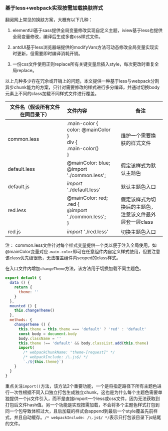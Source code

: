 

### 基于less+webpack实现按需加载换肤样式

翻阅网上常见的换肤方案，大概有以下几种：

1. elementUI基于sass提供全局变量修改实现自定义主题，iview基于less也提供全局变量修改，编译后生成多套css样式文件。

2. antdUI基于less浏览器端提供的modifyVars方法可动态修改全局变量实现实时更新，但需要即时编译消耗开销。

3. 一份css文件使用正则replace所有关键变量后插入style，每次更改时重复全局replace。

   

以上几种多少存在冗余或开销上的问题，本文提供一种基于less与webpack分割异步chunk能力的方案，只针对需要修改的样式进行多分编译，并通过切换body元素上不同的class加载不同样式文件进行覆盖。

| 文件名（假设所有文件在同目录下） | 文件内容                                                     | 备注                                                         |
| -------------------------------- | :----------------------------------------------------------- | ------------------------------------------------------------ |
| common.less                      | .main-color {<br/>  color: @mainColor<br/>}<br/>div {<br/>  .main-color()<br/>} | 维护一个需要换肤的样式文件                                   |
| default.less                     | @mainColor: blue;<br/>@import './common.less';               | 假定该样式为默认主题色                                       |
| default.js                       | *import* './default.less'                                    | 默认主题色入口                                               |
| red.less                         | @mainColor: red;<br/>.red {<br/>  @import './common.less';<br/>} | 假定该样式为切换后的主题色，<br />注意该文件最外层套一层class |
| red.js                           | *import* './red.less'                                        | 切换主题色入口                                               |

注： common.less文件针对每个样式变量提供一个类以便于注入全局使用，如@mainColor变量对应`.main-color`即可在任意组件内自定义样式使用，但要注意该class优先级很低，无法覆盖组件内scoped的class样式。



在入口文件内增加```changeTheme```方法，该方法用于切换加载不同主题色。

```javascript
export default {
  data () {
    return {
      theme: ''
    }
  },
  mounted () {
    this.changeTheme()
  },
  methods: {
    changeTheme () {
      this.theme = this.theme === 'default' ? 'red' : 'default'
      const body = document.body
      body.className = ''
      this.theme !== 'default' && body.classList.add(this.theme)
      import(
        /* webpackChunkName: "theme-[request]" */
        /* webpackInclude: /\.js$/ */
        `./${this.theme}`)
    }
  }
}
```



重点关注```import()```方法，该方法2个重要功能，一个是将指定路径下所有主题色进行一次性根据不同入口独立打包生成独立chunk，这也是为什么每个主题色需要单独提供一个js文件引入，而不是直接import一个less或css文件，因为无法获取到打包后文件hash值。另一个功能是实现按需加载，不会将多个主题色样式打包到同一个包导致体积过大，且后加载的样式会append到最后一个style覆盖先前样式，并且自动缓存。```/* webpackInclude: /\.js$/ */```表示只打包该目录下js结尾的文件。





